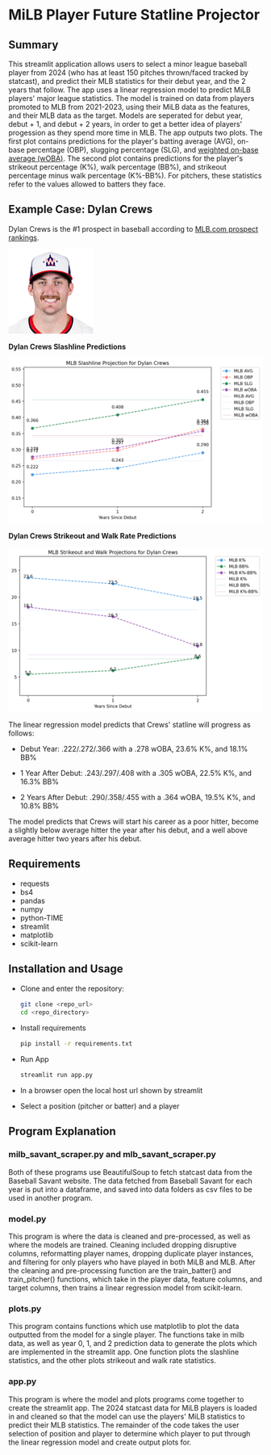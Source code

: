 # MiLB Player Future Statline Projector

## Summary

This streamlit application allows users to select a minor league baseball player from 2024 (who has at least 150 pitches thrown/faced tracked by statcast), and predict their MLB statistics for their debut year, and the 2 years that follow. The app uses a linear regression model to predict MiLB players' major league statistics. The model is trained on data from players promoted to MLB from 2021-2023, using their MiLB data as the features, and their MLB data as the target. Models are seperated for debut year, debut + 1, and debut + 2 years, in order to get a better idea of players' progession as they spend more time in MLB. The app outputs two plots. The first plot contains predictions for the player's batting average (AVG), on-base percentage (OBP), slugging percentage (SLG), and [weighted on-base average (wOBA)](https://www.mlb.com/glossary/advanced-stats/weighted-on-base-average). The second plot contains predictions for the player's strikeout percentage (K%), walk percentage (BB%), and strikeout percentage minus walk percentage (K%-BB%). For pitchers, these statistics refer to the values allowed to batters they face.

## Example Case: Dylan Crews

Dylan Crews is the #1 prospect in baseball according to [MLB.com prospect rankings](https://www.mlb.com/milb/prospects/top100/).

![Dylan Crews MLB.com Prospect Rankings Picture](images/dylan_crews_mlb_pic.png)

**Dylan Crews Slashline Predictions**

![Crews slashline](images/crews_slashline.png)

**Dylan Crews Strikeout and Walk Rate Predictions**

![Crews K and BB](images/crews_k_and_bb.png)

The linear regression model predicts that Crews' statline will progress as follows:

- Debut Year: .222/.272/.366 with a .278 wOBA, 23.6% K%, and 18.1% BB%

- 1 Year After Debut: .243/.297/.408 with a .305 wOBA, 22.5% K%, and 16.3% BB%

- 2 Years After Debut: .290/.358/.455 with a .364 wOBA, 19.5% K%, and 10.8% BB%

The model predicts that Crews will start his career as a poor hitter, become a slightly below average hitter the year after his debut, and a well above average hitter two years after his debut.

## Requirements

- requests
- bs4
- pandas
- numpy
- python-TIME
- streamlit
- matplotlib
- scikit-learn

## Installation and Usage

- Clone and enter the repository:

  ```sh
  git clone <repo_url>
  cd <repo_directory>
  ```

- Install requirements

  ```sh
  pip install -r requirements.txt
  ```

- Run App

  ```sh
  streamlit run app.py
  ```

- In a browser open the local host url shown by streamlit

- Select a position (pitcher or batter) and a player

## Program Explanation

### milb_savant_scraper.py and mlb_savant_scraper.py

Both of these programs use BeautifulSoup to fetch statcast data from the Baseball Savant website. The data fetched from Baseball Savant for each year is put into a dataframe, and saved into data folders as csv files to be used in another program.

### model.py

This program is where the data is cleaned and pre-processed, as well as where the models are trained. Cleaning included dropping disruptive columns, reformatting player names, dropping duplicate player instances, and filtering for only players who have played in both MiLB and MLB. After the cleaning and pre-processing function are the train_batter() and train_pitcher() functions, which take in the player data, feature columns, and target columns, then trains a linear regression model from scikit-learn. 

### plots.py

This program contains functions which use matplotlib to plot the data outputted from the model for a single player. The functions take in milb data, as well as year 0, 1, and 2 prediction data to generate the plots which are implemented in the streamlit app. One function plots the slashline statistics, and the other plots strikeout and walk rate statistics.

### app.py

This program is where the model and plots programs come together to create the streamlit app. The 2024 statcast data for MiLB players is loaded in and cleaned so that the model can use the players' MiLB statistics to predict their MLB statistics. The remainder of the code takes the user selection of position and player to determine which player to put through the linear regression model and create output plots for. 


